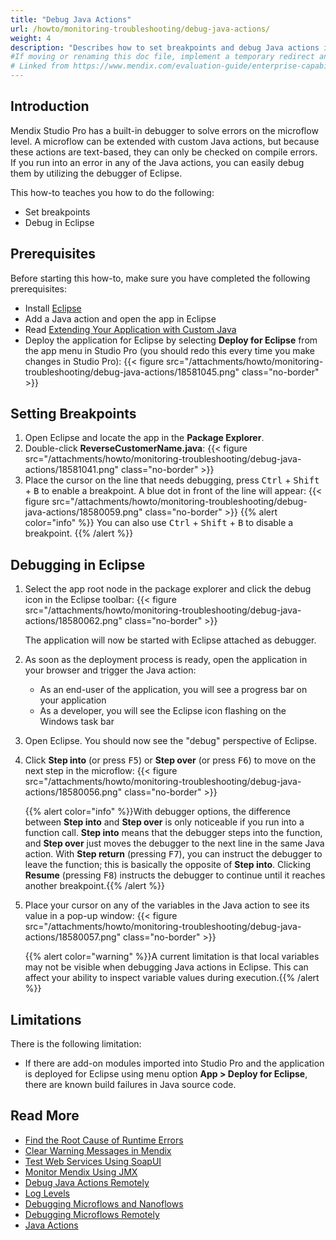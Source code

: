 ```yaml
---
title: "Debug Java Actions"
url: /howto/monitoring-troubleshooting/debug-java-actions/
weight: 4
description: "Describes how to set breakpoints and debug Java actions in Eclipse."
#If moving or renaming this doc file, implement a temporary redirect and let the respective team know they should update the URL in the Evaluation Guide. See Mapping to Products for more details.
# Linked from https://www.mendix.com/evaluation-guide/enterprise-capabilities/extensibility/
---
```


## Introduction

Mendix Studio Pro has a built-in debugger to solve errors on the microflow level. A microflow can be extended with custom Java actions, but because these actions are text-based, they can only be checked on compile errors. If you run into an error in any of the Java actions, you can easily debug them by utilizing the debugger of Eclipse.

This how-to teaches you how to do the following:

* Set breakpoints
* Debug in Eclipse

## Prerequisites

Before starting this how-to, make sure you have completed the following prerequisites:

* Install [Eclipse](https://eclipse.org/)
* Add a Java action and open the app in Eclipse
* Read [Extending Your Application with Custom Java](/refguide/extending-your-application-with-custom-java/)
* Deploy the application for Eclipse by selecting **Deploy for Eclipse** from the app menu in Studio Pro (you should redo this every time you make changes in Studio Pro):
    {{< figure src="/attachments/howto/monitoring-troubleshooting/debug-java-actions/18581045.png" class="no-border" >}}

## Setting Breakpoints

1. Open Eclipse and locate the app in the **Package Explorer**.
2. Double-click **ReverseCustomerName.java**:
    {{< figure src="/attachments/howto/monitoring-troubleshooting/debug-java-actions/18581041.png" class="no-border" >}}
3. Place the cursor on the line that needs debugging, press <kbd>Ctrl</kbd> + <kbd>Shift</kbd> + <kbd>B</kbd> to enable a breakpoint. A blue dot in front of the line will appear: 
    {{< figure src="/attachments/howto/monitoring-troubleshooting/debug-java-actions/18580059.png" class="no-border" >}}
    {{% alert color="info" %}}
    You can also use <kbd>Ctrl</kbd> + <kbd>Shift</kbd> + <kbd>B</kbd> to disable a breakpoint.
    {{% /alert %}}

## Debugging in Eclipse

1. Select the app root node in the package explorer and click the debug icon in the Eclipse toolbar:
    {{< figure src="/attachments/howto/monitoring-troubleshooting/debug-java-actions/18580062.png" class="no-border" >}}

    The application will now be started with Eclipse attached as debugger.

2. As soon as the deployment process is ready, open the application in your browser and trigger the Java action:
    * As an end-user of the application, you will see a progress bar on your application
    * As a developer, you will see the Eclipse icon flashing on the Windows task bar
3. Open Eclipse. You should now see the "debug" perspective of Eclipse.
4. Click **Step into** (or press <kbd>F5</kbd>) or **Step over** (or press <kbd>F6</kbd>) to move on the next step in the microflow:
    {{< figure src="/attachments/howto/monitoring-troubleshooting/debug-java-actions/18580056.png" class="no-border" >}}

    {{% alert color="info" %}}With debugger options, the difference between **Step into** and **Step over** is only noticeable if you run into a function call. **Step into** means that the debugger steps into the function, and **Step over** just moves the debugger to the next line in the same Java action. With **Step return** (pressing <kbd>F7</kbd>), you can instruct the debugger to leave the function; this is basically the opposite of **Step into**. Clicking **Resume** (pressing <kbd>F8</kbd>) instructs the debugger to continue until it reaches another breakpoint.{{% /alert %}}

5. Place your cursor on any of the variables in the Java action to see its value in a pop-up window:
    {{< figure src="/attachments/howto/monitoring-troubleshooting/debug-java-actions/18580057.png" class="no-border" >}}

    {{% alert color="warning" %}}A current limitation is that local variables may not be visible when debugging Java actions in Eclipse. This can affect your ability to inspect variable values during execution.{{% /alert %}}

## Limitations

There is the following limitation:

* If there are add-on modules imported into Studio Pro and the application is deployed for Eclipse using menu option **App > Deploy for Eclipse**, there are known build failures in Java source code.

## Read More

* [Find the Root Cause of Runtime Errors](/howto/monitoring-troubleshooting/finding-the-root-cause-of-runtime-errors/)
* [Clear Warning Messages in Mendix](/howto/monitoring-troubleshooting/clear-warning-messages/)
* [Test Web Services Using SoapUI](/howto/testing/testing-web-services-using-soapui/)
* [Monitor Mendix Using JMX](/howto/monitoring-troubleshooting/monitoring-mendix-using-jmx/)
* [Debug Java Actions Remotely](/howto/monitoring-troubleshooting/debug-java-actions-remotely/)
* [Log Levels](/howto/monitoring-troubleshooting/log-levels/)
* [Debugging Microflows and Nanoflows](/refguide/debug-microflows-and-nanoflows/)
* [Debugging Microflows Remotely](/refguide/debug-microflows-remotely/)
* [Java Actions](/refguide/java-actions/)
